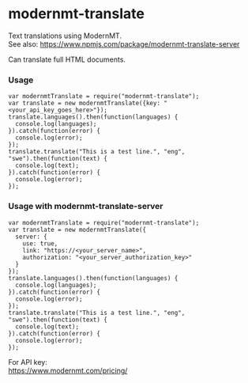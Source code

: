 # modernmt-translate

Text translations using ModernMT.  
See also: https://www.npmjs.com/package/modernmt-translate-server

Can translate full HTML documents.

### Usage

```
var modernmtTranslate = require("modernmt-translate");
var translate = new modernmtTranslate({key: "<your_api_key_goes_here>"});
translate.languages().then(function(languages) {
  console.log(languages);
}).catch(function(error) {
  console.log(error);
});
translate.translate("This is a test line.", "eng", "swe").then(function(text) {
  console.log(text);
}).catch(function(error) {
  console.log(error);
});
```

### Usage with modernmt-translate-server

```
var modernmtTranslate = require("modernmt-translate");
var translate = new modernmtTranslate({
  server: {
    use: true,
    link: "https://<your_server_name>",
    authorization: "<your_server_authorization_key>"
  }
});
translate.languages().then(function(languages) {
  console.log(languages);
}).catch(function(error) {
  console.log(error);
});
translate.translate("This is a test line.", "eng", "swe").then(function(text) {
  console.log(text);
}).catch(function(error) {
  console.log(error);
});
```

For API key:  
https://www.modernmt.com/pricing/